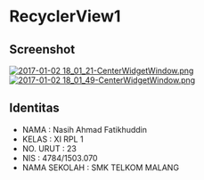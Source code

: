 # RecyclerView1
## Screenshot
[![2017-01-02 18_01_21-CenterWidgetWindow.png](https://s23.postimg.org/gxhju37x7/2017_01_02_18_01_21_Center_Widget_Window.png)](https://postimg.org/image/ur5wj50if/)
<br>
[![2017-01-02 18_01_49-CenterWidgetWindow.png](https://s28.postimg.org/muplyx6p9/2017_01_02_18_01_49_Center_Widget_Window.png)](https://postimg.org/image/4f551iskp/)
## Identitas
- NAMA : Nasih Ahmad Fatikhuddin
- KELAS : XI RPL 1
- NO. URUT : 23
- NIS : 4784/1503.070 
- NAMA SEKOLAH : SMK TELKOM MALANG

